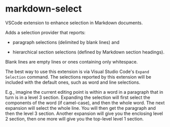 # markdown-select

VSCode extension to enhance selection in Markdown documents.

Adds a selection provider that reports:

- paragraph selections (delimited by blank lines) and

- hierarchical section selections (defined by Markdown section headings).

Blank lines are empty lines or ones containing only whitespace.

The best way to use this extension is via Visual Studio Code's `Expand Selection` command. The selections reported by this extension will be included with the default ones, such as word and line selections.

E.g., imagine the current editing point is within a word in a paragraph that in turn is in a level 3 section. Expanding the selection will first select the components of the word (if camel-case), and then the whole word. The next expansion will select the whole line. You will then get the paragraph and then the level 3 section. Another expansion will give you the enclosing level 2 section, then one more will give you the top-level level 1 section.
